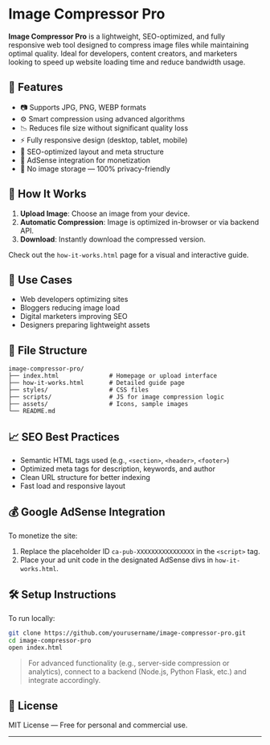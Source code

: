 # Image Compressor Pro

**Image Compressor Pro** is a lightweight, SEO-optimized, and fully responsive web tool designed to compress image files while maintaining optimal quality. Ideal for developers, content creators, and marketers looking to speed up website loading time and reduce bandwidth usage.

## 🌟 Features

- 📷 Supports JPG, PNG, WEBP formats
- ⚙️ Smart compression using advanced algorithms
- 📉 Reduces file size without significant quality loss
- ⚡ Fully responsive design (desktop, tablet, mobile)
- 🧠 SEO-optimized layout and meta structure
- 💸 AdSense integration for monetization
- 🔐 No image storage — 100% privacy-friendly

## 📑 How It Works

1. **Upload Image**: Choose an image from your device.
2. **Automatic Compression**: Image is optimized in-browser or via backend API.
3. **Download**: Instantly download the compressed version.

Check out the `how-it-works.html` page for a visual and interactive guide.

## 💼 Use Cases

- Web developers optimizing sites
- Bloggers reducing image load
- Digital marketers improving SEO
- Designers preparing lightweight assets

## 📁 File Structure

```
image-compressor-pro/
├── index.html              # Homepage or upload interface
├── how-it-works.html       # Detailed guide page
├── styles/                 # CSS files
├── scripts/                # JS for image compression logic
├── assets/                 # Icons, sample images
└── README.md
```

## 📈 SEO Best Practices

- Semantic HTML tags used (e.g., `<section>`, `<header>`, `<footer>`)
- Optimized meta tags for description, keywords, and author
- Clean URL structure for better indexing
- Fast load and responsive layout

## 💰 Google AdSense Integration

To monetize the site:

1. Replace the placeholder ID `ca-pub-XXXXXXXXXXXXXXXX` in the `<script>` tag.
2. Place your ad unit code in the designated AdSense divs in `how-it-works.html`.

## 🛠️ Setup Instructions

To run locally:

```bash
git clone https://github.com/yourusername/image-compressor-pro.git
cd image-compressor-pro
open index.html
```

> For advanced functionality (e.g., server-side compression or analytics), connect to a backend (Node.js, Python Flask, etc.) and integrate accordingly.

## 📄 License

MIT License — Free for personal and commercial use.

---



